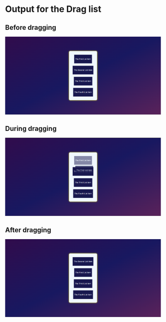 # Output for the Drag list

## Before dragging 

![alt text](image.png)

## During dragging

![alt text](image-1.png)

## After dragging

![alt text](image-2.png)